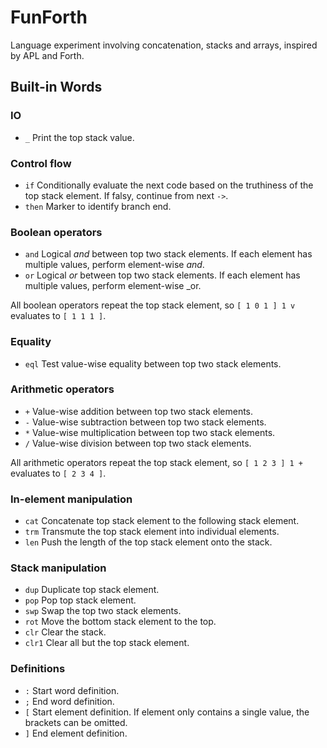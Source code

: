 FunForth 
========

Language experiment involving concatenation, stacks and arrays, inspired by APL and Forth.

Built-in Words
--------------

### IO

 * `_` Print the top stack value.

### Control flow

 * `if` Conditionally evaluate the next code based on the truthiness of the top stack element. If falsy, continue from next `->`.
 * `then` Marker to identify branch end.

### Boolean operators

 * `and` Logical _and_ between top two stack elements. If each element has multiple values, perform element-wise _and_.
 * `or` Logical _or_ between top two stack elements. If each element has multiple values, perform element-wise _or.

All boolean operators repeat the top stack element, so `[ 1 0 1 ] 1 v` evaluates to `[ 1 1 1 ]`.

### Equality

 * `eql` Test value-wise equality between top two stack elements.

### Arithmetic operators

 * `+` Value-wise addition between top two stack elements.
 * `-` Value-wise subtraction between top two stack elements.
 * `*` Value-wise multiplication between top two stack elements.
 * `/` Value-wise division between top two stack elements.

All arithmetic operators repeat the top stack element, so `[ 1 2 3 ] 1 +` evaluates to `[ 2 3 4 ]`.

### In-element manipulation

 * `cat` Concatenate top stack element to the following stack element.
 * `trm` Transmute the top stack element into individual elements.
 * `len` Push the length of the top stack element onto the stack.

### Stack manipulation

 * `dup` Duplicate top stack element.
 * `pop` Pop top stack element.
 * `swp` Swap the top two stack elements.
 * `rot` Move the bottom stack element to the top.
 * `clr` Clear the stack.
 * `clr1` Clear all but the top stack element.

### Definitions
 * `:` Start word definition.
 * `;` End word definition.
 * `[` Start element definition. If element only contains a single value, the brackets can be omitted.
 * `]` End element definition.

